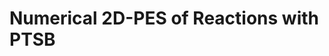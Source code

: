 # **Numerical 2D-PES of Reactions with PTSB**

<!-- ## Table of Content
- [**Numerical 2D-PES of Reactions with PTSB**](#numerical-2d-pes-of-reactions-with-ptsb)
  - [Aim and Reference](#aim-and-reference)
  - [Processes to Generate 2D-PESs](#processes-to-generate-2d-pess)
    - [Step 1: Calculate Stationary Points and IRCs.](#step-1-calculate-stationary-points-and-ircs)
    - [Step 2: Asymmetric Cases: Generate Artificial Reaction Coordinate](#step-2-asymmetric-cases-generate-artificial-reaction-coordinate)
    - [Step 3: Construct X- and Y-Axes (Optional)](#step-3-construct-x--and-y-axes-optional)
      - [*Symmetric Cases*](#symmetric-cases)
      - [*Asymmetric Cases*](#asymmetric-cases)
    - [Step 4: Select 1D Grid Points for All IRC Paths](#step-4-select-1d-grid-points-for-all-irc-paths)
    - [Step 5: Scan a 2D-PES](#step-5-scan-a-2d-pes)

## Aim and Reference
* Using several programs/scripts to general a numerical two-dimensional potential energy surface (2D-PES) of reaction with post-transition-state bifurcation (PTSB).
* Supporting information of [Construction of Two-Dimensional Potential Energy Surfaces of Reactions with Post-Transition-State Bifurcations.][1]
* **Author** : Hsiao-Han (Grace) Chuang - *Initial work* - 2018 May.
  
[1]: https://pubs.acs.org/doi/10.1021/acs.jctc.0c00172

## Processes to Generate 2D-PESs

### Step 1: Calculate Stationary Points and IRCs.
*Optimize two transition-state structures (TSSs), and then run the corresponding IRCs. After that, extract the last points of IRCs as the initial structures for local minima optimization.*

- Code: 
    - `checkGau`, `runIRC` 

1. From organic chemistry, guess possible initial structures of TSSs and then follow the user guide in standard electronic package (i.e., Gaussian 09/16 in this project) to write input files. 
   - TSSs have one and only one imaginary frequency and the corresponding vibration mode need to fit the guessed reaction mechanisms. 
   - This try-and-error step needs well-trained organic chemistry background and good chemical intuition.
   
2. Double check the consistency of atomic index and ordering for all molecules.
      - Check the ordering of atoms between TSS1 and TSS2 systems. Reorder them via Gaussview if they are different. 
3. Gain enough grid points of an IRC path
   - Use `runIRC` to test different combinations of keywords in route section.
   - Check the direction of IRC paths.
4. Double check the orientation for all systems.
    - Use *gaussview* or *jmol* to check the molecular orientation.
    - Show axes is easier to check.
5. Use `checkGau` to check all important information from Gaussian output files. 
    <div style='float: center'>
        <img style='width: 500px' src="./aux/Fig/checkGau.png"></img>
    </div> 
    
### Step 2: Asymmetric Cases: Generate Artificial Reaction Coordinate
*For asymmetric cases, build the artificial reaction coordinate in the TSS1 forward direction.* 

- Code: 
    - `runArticIRC.sh`, `genArticStruc.f90` 
- Input:
  - $(selectCoord).log, TSS2.log
- Output: 
  - Artic1D.xyz, Artic1D_PEC.dat
  
1. Compare the energy difference between TSS1 and TSS2:
    1. TSS1 > TSS2
        - Go to the following steps.
    2. TSS1 < TSS2 and the energy difference is small 
       - Beyond this project, this is not a pitchfork model potential.
2. Select a point from TSS1 IRC forward direction.
   - Near the shoulder of its energy profile.
   - Near the gradient which is close to zero, or has a turn over point.
3. Execute `runArticIRC.sh` to generate a serious of structures which use  `genArticStruc.f90` to build artificial reaction coordinate. 
   - After it fulfills the criteria (i.e. energy difference between the last point and TS2 is less than 0.0001 hartree; less than 1 kcal/mol), the program will stop automatically. 
   - Use `jmol` to check the structures via file *Artic1D.xyz*.
   - Use `gnuplot` to plot energy profile via file *Artic1D_PEC.dat*. 

### Step 3: Construct X- and Y-Axes (Optional) 
*Combine fragmented files into three files, x.xyz, y_F.xyz and y_R.xyz.*

- Code: 
    - `getIRCcurve`, `getIRCstruc`, `rev1Dstruc`, `checkGau`, `getCoord`

#### *Symmetric Cases*
- Output:
  - x.xyz, y_F.xyz, y_R.xyz 
1. Copy 4 IRC output files from /OPT to /1D as the input files for the following steps.
2. Generate x.xyz 
   1. Use `getIRCcurve` to extract energy profiles, and then use *gnuplot* to plot the potential energy curves.   
       - The sign of coordinate may need to be modified; use *awk*.
            <div style='float: center'>
            <img style='width: 400px' src="./aux/Fig/getIRCcurve.png"></img>
            </div> 
    1. Use `getIRCstruc` to extract all the structures.
       - In the IRC file, it starts from TS structure by default. So use `rev1Dstruc` to reverse the direction for reverse direction. 
           <div style='float: center'>
           <img style='width: 400px' src="./aux/Fig/getIRCstruc.png"></img>
           </div> 
    2. Combine the forward and reverse direction to form a whole path as x.xyz.
          - x.xyz =  R $\to$  TSS1 $\to$  TSS2.
3. Generate y_F.xyz and y_R.xyz.
   - y_F.xyz = TSS2 $\to$ P1.
   - y_R.xyz = TSS2 $\to$ P2.
4.  Check the orientation via *jmol* and then open the axes function; sometimes the TS structure and IRC structures has shift, and cannot properly overlap to each other. 

#### *Asymmetric Cases* 
- Input:
  - TS1_F.xyz, Artic1D.xyz
- Output:  
  - TS1_F_Artic1D.xyz, x.xyz, y_F.xyz and y_R.xyz
1. Generate x.xyz
   1. For TS1 forward direction, combine the TS1_F.xyz from reactant to the selected point and Artic1D.xyz. After that, name the new file as TS1_F_Artic1D.xyz .
   2. Use *jmol* to double check the orientation of TS1_F_Artic1D.xyz .     
   3. Combine TS1_F_Artic1D.xyz and TS1_R.xyz as x.xyz
      - x.xyz = R $\to$ TSS1 $\to$ selected point $\to$ TSS2
2. Generate y_F.xyz and y_R.xyz: same process as the symmetric case.

### Step 4: Select 1D Grid Points for All IRC Paths
 *To reduce computational cost, select enough grid points in one-dimensional energy profile instead of using full grids.*

- Code: `run1Dgrid.sh`, `get1Dgrid.sh`
  - `run1Dgrid.sh`: `getIRCcurve`, `getIRCstruc`, `selectIRCstruc.sh`, `writeGauInpV`
  - `get1Dgrid.sh`: `checkGau`, `rev1Dstruc`, `rot.py`
- Input:
  - Symmetric cases (5 files): 
    1. header.dat (route section)
    2. TS1_F/R.log 
    3. TS2_F/R.log. 
  - Asymmetric cases (7 files):
    1. header.dat
    2. TS1_F/R.log
    3. TS2_F/R.log 
    4. \$(coordinate of select point).log 
    5. Artic1D.xyz 
- Output:  
  - Symmetric cases
    - $(NGrid)_TS1_F.xyz
  - Asymmetric cases
    - $(NGrid)_TS1_F_Artic1D.xyz
  - $(NGrid)_TS1_R.xyz
  - $(NGrid)_TS2_F.xyz
  - $(NGrid)_TS2_R.xyz
  - E_scan.*.dat 

1. Execute script `run1Dgrid.sh` to generate selected 1D grid points.
   - If the file, Artic1D.xyz, exists, then it is an asymmetric case. Or, it is a symmetric case. Do not remove it durning the calculation. 
   - The default amount of selected grid point is 30, and it can be modified in *line 212* of `run1Dgrid.sh`. 
        <div style='float: center'>
            <img style='width: 300px' src="./aux/Fig/gridP.png"></img>
        </div> 
    - `selectIRCstruc.sh` selects points along the new reaction coordinate in order to reduce the computational cost. 
        <div style='float: center'>
            <img style='width: 400px' src="./aux/Fig/selectIRCstruc.png"></img>
        <div>
    - Use gnuplot to double check the geometries and the selected geometries. 
2. Execute `get1Dgrid` to collect data.
   - Plot the potential energy curves of selected grid points to see if the selected points are reasonable.
   - **Double check the geometries! Really important!** Use gnuplot to check the geometries of x.xyz; it should start from R to TSS2. Recall that, 
     - x.xyz = R $\to$ TSS1 $\to$ selected point $\to$ TSS2.

### Step 5: Scan a 2D-PES
- Code: 
    - Generate numerical 2D-PES
      - `getIRCvec`, `Vsca1D_IRCvec.f90`, `writeGauInpV`, `qsubGau`
    - Constrain optimization
      - `getGrad.sh`, `genGradStruc.f90`, `genNewPES.sh`
    - Collect rawdata 
      - `getPESwStruc.sh`, `checkGau`
    - Plot contour and 3D version figure 
      - `plot2DPES.py`
- Input:
  - header.dat, x.xyz, y_F.xyz and y_R.xyz 
- Output: 
  - $(Pts)_E.dat, $(Pts)_Struc.xyz
  
1. Generate a numerical 2D-PES 
   1. Create sub-directories and named as *Forward* and *Reverse*, which is the directions along y-axis. 
   2. In /1D directory, rename $(NGrid)_TS2_F.xyz as y_F.xyz, and $(NGrid)_TS2_R.xyz as y_R.xyz. After that, copy x.xyz, y_F.xyz and y_R.xyz from /1D to /2DPES. 
   3. Execute `getIRCvec` to calculate translational vectors from y_F.xyz and y_R.xyz.
       <div style='float: center'>
           <img style='width: 500px' src="./aux/Fig/getIRCvec.png"></img>
       </div> 
   5. Generate a serious of structures via script `Vscan1D_IRCvec`, which has an output file, *pes.txt*. 
      <div style='float: center'>
           <img style='width: 400px' src="./aux/Fig/Vscan1D_IRCvec.png"></img>
       </div> 
   6. Generate gaussian input files via `writeGauInpV`.
       <div style='float: center'>
           <img style='width: 500px' src="./aux/Fig/writeGauInpV.png"></img>
       </div> 
   7. Submit all the gaussian input files via `qsubGau`. 
       <div style='float: center'>
           <img style='width: 500px' src="./aux/Fig/qsubGau.png"></img>
       </div> 
2. Collect rawdata 
   1. Make sure all the single points are successfully calculated. 
       - Count the amount of successful output files as the primarily checking. If it is different from the expect amount of jobs, go to the next step. 
           ```
           > cat *.log | grep -c Normal
           ```
       - Execute `checkGau` to extract the list of fail jobs (i.e. red box) and the name is recorded in *Fail.txt*. 
           <div style='float: center'>
               <img style='width: 500px' src="./aux/Fig/listFailJobs.png"></img>
           </div> 

         - Usually, recalculate the fail jobs can solve the problem.
            ````
            > for name in `cat Fail.txt`
            > do
            >   g16sub $name.com $name.log 
            > done
            ````
        - If above strategy cannot solve the problem, add other SCF keywords in the fail gaussian input files, eg. SCF=xqc.
   2. Use `getPESwStruc.sh` to extract electronic energy and structures.
        <div style='float: center'>
           <img style='width: 600px' src="./aux/Fig/getPESwStruc.png"></img>
        </div> 
3. Plot contour and 3D version figure; execute step 1, 2 and 4 in `plotPESandTraj.py`, which is *line 215* , *line 218* and *line 224*. 
    <div style='float: center'>
           <img style='width: 250px' src="./aux/Fig/plotPES.png"></img>
    </div> 
4. Modify this potential if it is not 'reasonable'.
    - Code:
       - `getGrad.sh`, `genNewPES.sh`, `GenGradStruc.f90`
    - Add *force* in the header.dat file, and then recalculate all the grid points.
    - Use `getGrad.sh` to extract gradient and named as $name.grad.
    - Use `genNewPES.sh` to execute `GenGradStruc.f90`, and then generate several new potentials which are named as *G_\*.xyz*.
      - Modify the range of *ds* in `GenGradStruc.f90`.
    - Follow the original processes to calculate those potentials. 
